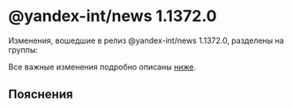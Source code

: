 # @yandex-int/news 1.1372.0

<!-- ЧЕЛОВЕЧЕСКОЕ ВСТУПЛЕНИЕ -->

Изменения, вошедшие в релиз @yandex-int/news 1.1372.0, разделены на группы:

Все важные изменения подробно описаны [ниже](#Пояснения).

## Пояснения

